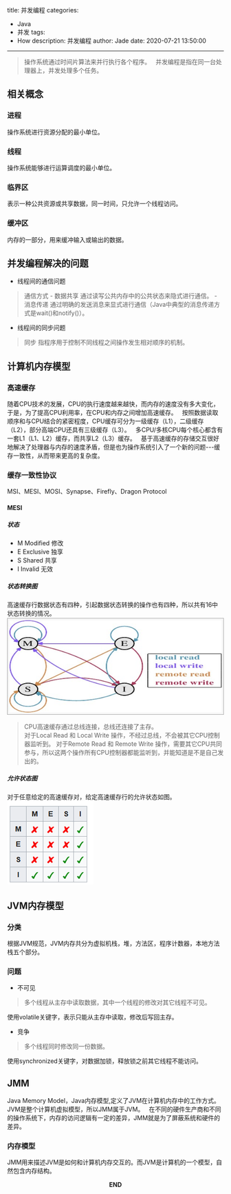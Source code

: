 title: 并发编程
categories:
  - Java
  - 并发
tags:
  - How
description: 并发编程
author: Jade
date: 2020-07-21 13:50:00
---
> 操作系统通过时间片算法来并行执行各个程序。  
> 并发编程是指在同一台处理器上，并发处理多个任务。

## 相关概念
### 进程
操作系统进行资源分配的最小单位。
### 线程
操作系统能够进行运算调度的最小单位。
### 临界区
表示一种公共资源或共享数据，同一时间，只允许一个线程访问。
### 缓冲区
内存的一部分，用来缓冲输入或输出的数据。

## 并发编程解决的问题
- 线程间的通信问题
> 通信方式
	 - 数据共享 通过读写公共内存中的公共状态来隐式进行通信。
	 - 消息传递 通过明确的发送消息来显式进行通信（Java中典型的消息传递方式是wait()和notify()）。
- 线程间的同步问题
> 同步 指程序用于控制不同线程之间操作发生相对顺序的机制。

## 计算机内存模型

### 高速缓存
随着CPU技术的发展，CPU的执行速度越来越快，而内存的速度没有多大变化，于是，为了提高CPU利用率，在CPU和内存之间增加高速缓存。  
按照数据读取顺序和与CPU结合的紧密程度，CPU缓存可分为一级缓存（L1），二级缓存（L2），部分高端CPU还具有三级缓存（L3）。  
多CPU/多核CPU每个核心都含有一套L1（L1、L2）缓存，而共享L2（L3）缓存。  
基于高速缓存的存储交互很好地解决了处理器与内存的速度矛盾，但是也为操作系统引入了一个新的问题---缓存一致性，从而带来更高的复杂度。
### 缓存一致性协议
MSI、MESI、MOSI、Synapse、Firefly、Dragon Protocol
#### MESI
##### 状态
- M Modified 修改
- E Exclusive 独享
- S Shared 共享
- I Invalid 无效
##### 状态转换图
高速缓存行数据状态有四种，引起数据状态转换的操作也有四种，所以共有16中状态转换的情况。
![upload successful](/images/pasted-1.png)
> CPU高速缓存通过总线连接，总线还连接了主存。  
> 对于Local Read 和 Local Write 操作，不经过总线，不会被其它CPU控制器监听到。
> 对于Remote Read 和 Remote Write 操作，需要其它CPU共同参与，所以这两个操作所有CPU控制器都能监听到，并能知道是不是自己发出的。

##### 允许状态图
对于任意给定的高速缓存对，给定高速缓存行的允许状态如图。
![upload successful](/images/pasted-2.png)

## JVM内存模型
### 分类
根据JVM规范，JVM内存共分为虚拟机栈，堆，方法区，程序计数器，本地方法栈五个部分。
### 问题
- 不可见
> 多个线程从主存中读取数据，其中一个线程的修改对其它线程不可见。

使用volatile关键字，表示只能从主存中读取，修改后写回主存。
- 竞争
> 多个线程同时修改同一份数据。

使用synchronized关键字，对数据加锁，释放锁之前其它线程不能访问。


## JMM
Java Memory Model，Java内存模型,定义了JVM在计算机内存中的工作方式。JVM是整个计算机虚拟模型，所以JMM属于JVM。  
在不同的硬件生产商和不同的操作系统下，内存的访问逻辑有一定的差异，JMM就是为了屏蔽系统和硬件的差异。  
### 内存模型
JMM用来描述JVM是如何和计算机内存交互的。而JVM是计算机的一个模型，自然包含内存结构。



<p style="text-align: center"><strong>END</strong></p>
